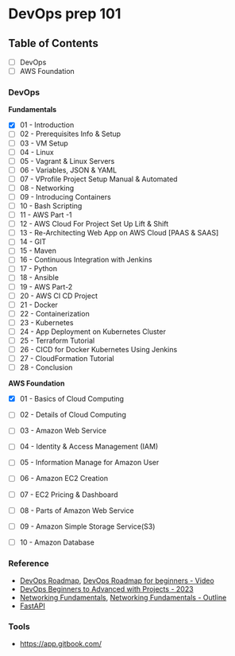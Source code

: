 # DevOps prep 101

## Table of Contents
- [ ] DevOps
- [ ] AWS Foundation

### DevOps

**Fundamentals**
- [x] 01 - Introduction
- [ ] 02 - Prerequisites Info & Setup
- [ ] 03 - VM Setup
- [ ] 04 - Linux
- [ ] 05 - Vagrant & Linux Servers
- [ ] 06 - Variables, JSON & YAML
- [ ] 07 - VProfile Project Setup Manual & Automated
- [ ] 08 - Networking
- [ ] 09 - Introducing Containers
- [ ] 10 - Bash Scripting
- [ ] 11 - AWS Part -1
- [ ] 12 - AWS Cloud For Project Set Up  Lift & Shift
- [ ] 13 - Re-Architecting Web App on AWS Cloud [PAAS & SAAS]
- [ ] 14 - GIT
- [ ] 15 - Maven
- [ ] 16 - Continuous Integration with Jenkins
- [ ] 17 - Python
- [ ] 18 - Ansible
- [ ] 19 - AWS Part-2
- [ ] 20 - AWS CI  CD Project
- [ ] 21 - Docker
- [ ] 22 - Containerization
- [ ] 23 - Kubernetes
- [ ] 24 - App Deployment on Kubernetes Cluster
- [ ] 25 - Terraform Tutorial
- [ ] 26 - CICD for Docker Kubernetes Using Jenkins
- [ ] 27 - CloudFormation Tutorial
- [ ] 28 - Conclusion

**AWS Foundation**
- [x] 01 - Basics of  Cloud Computing
- [ ] 02 - Details of Cloud Computing
- [ ] 03 - Amazon Web Service
- [ ] 04 - Identity & Access Management (IAM)
- [ ] 05 - Information Manage for Amazon User
- [ ] 06 - Amazon EC2 Creation
- [ ] 07 - EC2 Pricing & Dashboard
- [ ] 08 - Parts of Amazon Web Service
- [ ] 09 - Amazon Simple Storage Service(S3)
- [ ] 10 - Amazon Database


### Reference
- [DevOps Roadmap](https://roadmap.sh/devops), [DevOps Roadmap for beginners - Video](https://youtu.be/7pT0oviBZk0?si=xvZVADoFwJrfrv7D)
- [DevOps Beginners to Advanced with Projects - 2023](https://www.udemy.com/course/decodingdevops/)
- [Networking Fundamentals](https://www.youtube.com/playlist?list=PLIFyRwBY_4bRLmKfP1KnZA6rZbRHtxmXi), [Networking Fundamentals - Outline](https://www.practicalnetworking.net/index/networking-fundamentals-how-data-moves-through-the-internet/)
- [FastAPI](https://fastapi.tiangolo.com/tutorial/)

### Tools
- https://app.gitbook.com/